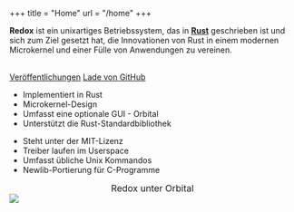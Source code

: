 +++
title = "Home"
url = "/home"
+++
<div class="row install-row">
  <div class="col-md-8">
    <p class="pitch">
    <b>Redox</b> ist ein unixartiges Betriebssystem, das in <a style="color: inherit;" href="https://www.rust-lang.org/"><b>Rust</b></a>
      geschrieben ist und sich zum Ziel gesetzt hat, die Innovationen von Rust in einem modernen Microkernel und einer Fülle von Anwendungen zu vereinen.
    </p>
  </div>
  <div class="col-md-4 install-box">
    <br/>
    <a class="btn btn-primary" href="https://github.com/redox-os/redox/releases">Veröffentlichungen</a>
    <a class="btn btn-default" href="https://github.com/redox-os/redox/">Lade von GitHub</a>
  </div>
</div>
<div class="row features">
  <div class="col-md-6">
    <ul class="laundry-list" style="margin-bottom: 0px;">
      <li>Implementiert in Rust</li>
      <li>Microkernel-Design</li>
      <li>Umfasst eine optionale GUI - Orbital</li>
      <li>Unterstützt die Rust-Standardbibliothek</li>
    </ul>
  </div>
  <div class="col-md-6">
    <ul class="laundry-list">
      <li>Steht unter der MIT-Lizenz</li>
      <li>Treiber laufen im Userspace</li>
      <li>Umfasst übliche Unix Kommandos</li>
      <li>Newlib-Portierung für C-Programme</li>
    </ul>
  </div>
</div>
<div class="row features">
  <div class="col-sm-12">
    <div style="font-size: 16px; text-align: center;">
      Redox unter Orbital
    </div>
    <a href="https://i.imgur.com/MJqsqYo.png">
      <img class="img-responsive" src="https://i.imgur.com/MJqsqYo.png"/>
    </a>
  </div>
</div>
